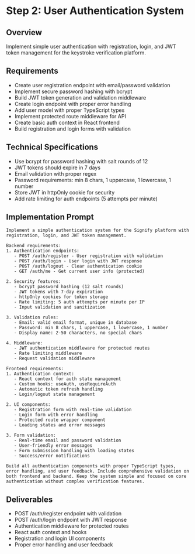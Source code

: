 # Step 2: User Authentication System

## Overview
Implement simple user authentication with registration, login, and JWT token management for the keystroke verification platform.

## Requirements
- Create user registration endpoint with email/password validation
- Implement secure password hashing with bcrypt
- Build JWT token generation and validation middleware
- Create login endpoint with proper error handling
- Add user model with proper TypeScript types
- Implement protected route middleware for API
- Create basic auth context in React frontend
- Build registration and login forms with validation

## Technical Specifications
- Use bcrypt for password hashing with salt rounds of 12
- JWT tokens should expire in 7 days
- Email validation with proper regex
- Password requirements: min 8 chars, 1 uppercase, 1 lowercase, 1 number
- Store JWT in httpOnly cookie for security
- Add rate limiting for auth endpoints (5 attempts per minute)

## Implementation Prompt

```
Implement a simple authentication system for the Signify platform with registration, login, and JWT token management.

Backend requirements:
1. Authentication endpoints:
   - POST /auth/register - User registration with validation
   - POST /auth/login - User login with JWT response
   - POST /auth/logout - Clear authentication cookie
   - GET /auth/me - Get current user info (protected)

2. Security features:
   - bcrypt password hashing (12 salt rounds)
   - JWT tokens with 7-day expiration
   - httpOnly cookies for token storage
   - Rate limiting: 5 auth attempts per minute per IP
   - Input validation and sanitization

3. Validation rules:
   - Email: valid email format, unique in database
   - Password: min 8 chars, 1 uppercase, 1 lowercase, 1 number
   - Display name: 2-50 characters, no special chars

4. Middleware:
   - JWT authentication middleware for protected routes
   - Rate limiting middleware
   - Request validation middleware

Frontend requirements:
1. Authentication context:
   - React context for auth state management
   - Custom hooks: useAuth, useRequireAuth
   - Automatic token refresh handling
   - Login/logout state management

2. UI components:
   - Registration form with real-time validation
   - Login form with error handling
   - Protected route wrapper component
   - Loading states and error messages

3. Form validation:
   - Real-time email and password validation
   - User-friendly error messages
   - Form submission handling with loading states
   - Success/error notifications

Build all authentication components with proper TypeScript types, error handling, and user feedback. Include comprehensive validation on both frontend and backend. Keep the system simple and focused on core authentication without complex verification features.
```

## Deliverables
- POST /auth/register endpoint with validation
- POST /auth/login endpoint with JWT response
- Authentication middleware for protected routes
- React auth context and hooks
- Registration and login UI components
- Proper error handling and user feedback